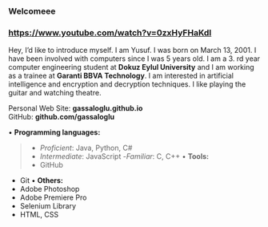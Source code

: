 ### Welcomeee 
### https://www.youtube.com/watch?v=0zxHyFHaKdI
Hey, I’d like to introduce myself. I am Yusuf. I was born on March 13, 2001. I have been involved with computers since I was 5 years old. I am a 3. rd year computer engineering student at **Dokuz Eylul University** and I am working as a trainee at **Garanti BBVA Technology**. I am interested in artificial intelligence and encryption and decryption techniques. I like playing the guitar and watching theatre.

Personal Web Site: **gassaloglu.github.io**\
GitHub: **github.com/gassaloglu**

• **Programming languages:**
> - _Proficient_: Java, Python, C#
> - _Intermediate_: JavaScript
> -_Familiar_: C, C++
• **Tools:**
> - GitHub
 - Git
• **Others:**
 - Adobe Photoshop
 - Adobe Premiere Pro
 - Selenium Library
 - HTML, CSS

<!--
**gassaloglu/gassaloglu** is a ✨ _special_ ✨ repository because its `README.md` (this file) appears on your GitHub profile.

Here are some ideas to get you started:

- 🔭 I’m currently working on ...
- 🌱 I’m currently learning ...
- 👯 I’m looking to collaborate on ...
- 🤔 I’m looking for help with ...
- 💬 Ask me about ...
- 📫 How to reach me: ...
- 😄 Pronouns: ...
- ⚡ Fun fact: ...
-->
